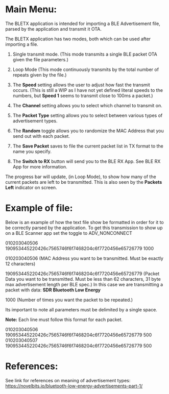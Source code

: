 # Main Menu:

The BLETX application is intended for importing a BLE Advertisement file, parsed by the application and transmit it OTA.

The BLETX application has two modes, both which can be used after importing a file.

1. Single transmit mode. (This mode transmits a single BLE packet OTA given the file parameters.)
2. Loop Mode (This mode continuously transmits by the total number of repeats given by the file.)

1. The **Speed** setting allows the user to adjust how fast the transmit occurs. (This is still a WIP as I have not yet defined literal speeds to the numbers, but **Speed 1** seems to transmit close to 100ms a packet.)

2. The **Channel** setting allows you to select which channel to transmit on.

3. The **Packet Type** setting allows you to select between various types of advertisement types.

4. The **Random** toggle allows you to randomize the MAC Address that you send out with each packet.

5. The **Save Packet** saves to file the current packet list in TX format to the name you specify.

6. The **Switch to RX** button will send you to the BLE RX App. See BLE RX App for more information.

The progress bar will update, (in Loop Mode), to show how many of the current packets are left to be transmitted. This is also seen by the **Packets Left** indicator on screen.

# **Example of file:**
Below is an example of how the text file show be formatted in order for it to be correctly parsed by the application. To get this transmission to show up on a BLE Scanner app set the toggle to ADV_NONCONNECT

010203040506 190953445220426c7565746f6f7468204c6f7720456e65726779 1000

010203040506 (MAC Address you want to be transmitted. Must be exactly 12 characters)

190953445220426c7565746f6f7468204c6f7720456e65726779 (Packet Data you want to be transmitted. Must be less than 62 characters, 31 byte max advertisement length per BLE spec.) In this case we are transmitting a packet with data: **SDR Bluetooth Low Energy**

1000 (Number of times you want the packet to be repeated.)

Its important to note all parameters must be delimited by a single space.

**Note:** Each line must follow this format for each packet.

010203040506 190953445220426c7565746f6f7468204c6f7720456e65726779 500
010203040507 190953445220426c7565746f6f7468204c6f7720456e65726779 500

# References:

See link for references on meaning of advertisement types: https://novelbits.io/bluetooth-low-energy-advertisements-part-1/